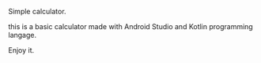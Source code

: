 Simple calculator.

this is a basic calculator made with Android Studio and Kotlin programming langage.

Enjoy it.